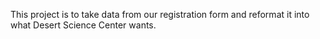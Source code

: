 This project is to take data from our registration form and reformat it into what Desert Science Center wants.

